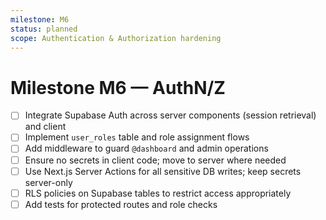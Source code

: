 ```yaml
---
milestone: M6
status: planned
scope: Authentication & Authorization hardening
---
```


# Milestone M6 — AuthN/Z

- [ ] Integrate Supabase Auth across server components (session retrieval) and client
- [ ] Implement `user_roles` table and role assignment flows
- [ ] Add middleware to guard `@dashboard` and admin operations
- [ ] Ensure no secrets in client code; move to server where needed
- [ ] Use Next.js Server Actions for all sensitive DB writes; keep secrets server-only
- [ ] RLS policies on Supabase tables to restrict access appropriately
- [ ] Add tests for protected routes and role checks
